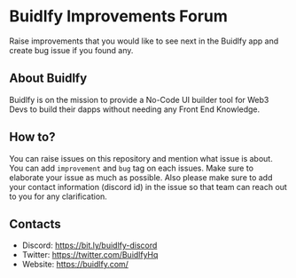 # Buidlfy Improvements Forum

Raise improvements that you would like to see next in the Buidlfy app and create bug issue if you found any.

## About Buidlfy

Buidlfy is on the mission to provide a No-Code UI builder tool for Web3 Devs to build their dapps without needing any Front End Knowledge.

## How to?

You can raise issues on this repository and mention what issue is about. You can add `improvement` and `bug` tag on each issues. 
Make sure to elaborate your issue as much as possible. Also please make sure to add your contact information (discord id) in the issue so that team can reach out to you for any clarification.

## Contacts

- Discord: https://bit.ly/buidlfy-discord
- Twitter: https://twitter.com/BuidlfyHq
- Website: https://buidlfy.com/
